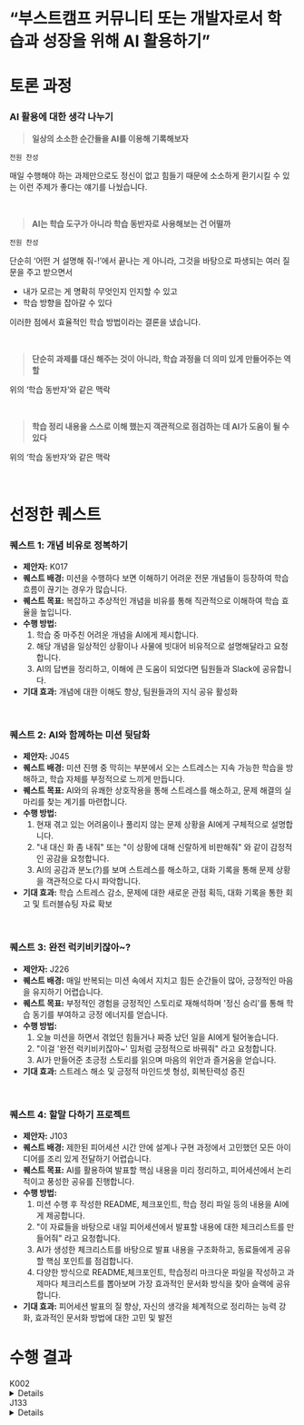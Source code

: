 # **“부스트캠프 커뮤니티 또는 개발자로서 학습과 성장을 위해 AI 활용하기”**

# 토론 과정

### **AI 활용에 대한 생각 나누기**

> **일상의 소소한 순간들을 AI를 이용해 기록해보자**

`전원 찬성`

매일 수행해야 하는 과제만으로도 정신이 없고 힘들기 때문에 소소하게 환기시킬 수 있는 이런 주제가 좋다는 얘기를 나눴습니다.

&nbsp;

> **AI는 학습 도구가 아니라 학습 동반자로 사용해보는 건 어떨까**

`전원 찬성`

단순히 ‘어떤 거 설명해 줘-!’에서 끝나는 게 아니라, 그것을 바탕으로 파생되는 여러 질문을 주고 받으면서

- 내가 모르는 게 명확히 무엇인지 인지할 수 있고
- 학습 방향을 잡아갈 수 있다

이러한 점에서 효율적인 학습 방법이라는 결론을 냈습니다.

&nbsp;

> **단순히 과제를 대신 해주는 것이 아니라, 학습 과정을 더 의미 있게 만들어주는 역할**

위의 ‘학습 동반자’와 같은 맥락

&nbsp;

> **학습 정리 내용을 스스로 이해 했는지 객관적으로 점검하는 데 AI가 도움이 될 수 있다**

위의 ‘학습 동반자’와 같은 맥락

&nbsp;

# 선정한 퀘스트

### **퀘스트 1: 개념 비유로 정복하기**

- **제안자:** K017
- **퀘스트 배경:** 미션을 수행하다 보면 이해하기 어려운 전문 개념들이 등장하여 학습 흐름이 끊기는 경우가 많습니다.
- **퀘스트 목표:** 복잡하고 추상적인 개념을 비유를 통해 직관적으로 이해하여 학습 효율을 높입니다.
- **수행 방법:**
  1.  학습 중 마주친 어려운 개념을 AI에게 제시합니다.
  2.  해당 개념을 일상적인 상황이나 사물에 빗대어 비유적으로 설명해달라고 요청합니다.
  3.  AI의 답변을 정리하고, 이해에 큰 도움이 되었다면 팀원들과 Slack에 공유합니다.
- **기대 효과:** 개념에 대한 이해도 향상, 팀원들과의 지식 공유 활성화

&nbsp;

### **퀘스트 2: AI와 함께하는 미션 뒷담화**

- **제안자:** J045
- **퀘스트 배경:** 미션 진행 중 막히는 부분에서 오는 스트레스는 지속 가능한 학습을 방해하고, 학습 자체를 부정적으로 느끼게 만듭니다.
- **퀘스트 목표:** AI와의 유쾌한 상호작용을 통해 스트레스를 해소하고, 문제 해결의 실마리를 찾는 계기를 마련합니다.
- **수행 방법:**
  1.  현재 겪고 있는 어려움이나 풀리지 않는 문제 상황을 AI에게 구체적으로 설명합니다.
  2.  "내 대신 화 좀 내줘" 또는 "이 상황에 대해 신랄하게 비판해줘" 와 같이 감정적인 공감을 요청합니다.
  3.  AI의 공감과 분노(?)를 보며 스트레스를 해소하고, 대화 기록을 통해 문제 상황을 객관적으로 다시 파악합니다.
- **기대 효과:** 학습 스트레스 감소, 문제에 대한 새로운 관점 획득, 대화 기록을 통한 회고 및 트러블슈팅 자료 확보

&nbsp;

### **퀘스트 3: 완전 럭키비키잖아~?**

- **제안자:** J226
- **퀘스트 배경:** 매일 반복되는 미션 속에서 지치고 힘든 순간들이 많아, 긍정적인 마음을 유지하기 어렵습니다.
- **퀘스트 목표:** 부정적인 경험을 긍정적인 스토리로 재해석하며 '정신 승리'를 통해 학습 동기를 부여하고 긍정 에너지를 얻습니다.
- **수행 방법:**
  1.  오늘 미션을 하면서 겪었던 힘들거나 짜증 났던 일을 AI에게 털어놓습니다.
  2.  "이걸 '완전 럭키비키잖아~' 밈처럼 긍정적으로 바꿔줘" 라고 요청합니다.
  3.  AI가 만들어준 초긍정 스토리를 읽으며 마음의 위안과 즐거움을 얻습니다.
- **기대 효과:** 스트레스 해소 및 긍정적 마인드셋 형성, 회복탄력성 증진

&nbsp;

### 퀘스트 4: 할말 다하기 프로젝트

- **제안자:** J103
- **퀘스트 배경:** 제한된 피어세션 시간 안에 설계나 구현 과정에서 고민했던 모든 아이디어를 조리 있게 전달하기 어렵습니다.
- **퀘스트 목표:** AI를 활용하여 발표할 핵심 내용을 미리 정리하고, 피어세션에서 논리적이고 풍성한 공유를 진행합니다.
- **수행 방법:**
  1.  미션 수행 후 작성한 README, 체크포인트, 학습 정리 파일 등의 내용을 AI에게 제공합니다.
  2.  "이 자료들을 바탕으로 내일 피어세션에서 발표할 내용에 대한 체크리스트를 만들어줘" 라고 요청합니다.
  3.  AI가 생성한 체크리스트를 바탕으로 발표 내용을 구조화하고, 동료들에게 공유할 핵심 포인트를 점검합니다.
  4.  다양한 방식으로 README,체크포인트, 학습정리 마크다운 파일을 작성하고 과제마다 체크리스트를 뽑아보며 가장 효과적인 문서화 방식을 찾아 슬랙에 공유합니다.
- **기대 효과:** 피어세션 발표의 질 향상, 자신의 생각을 체계적으로 정리하는 능력 강화, 효과적인 문서화 방법에 대한 고민 및 발전

# 수행 결과

<summary>K002</summary>
<details> 
 
 ### 퀘스트 1: 개념 비유로 정복하기

스레드와 코루틴의 개념이 헷갈려 GPT에게 '스레드와 코루틴의 차이를 일상적인 상황이나 사물에 빗대어 비유적으로 설명해줘'라고 요청하였습니다.  
 **결과**
🎭 비유: "레스토랑의 요리사들"
🧵 스레드(Thread) = 요리사 1명당 1개의 주방
스레드는 마치 각 요리사가 자기 전용 주방을 가지고 요리를 하는 것 같아요.

한 명당 하나씩 독립된 주방이 있어서 동시에 여러 요리를 만들 수 있지만,
주방(메모리, 리소스) 공간이 많이 필요해요.

요리사가 많아질수록 주방도 더 많이 필요하고, 공간이 부족해지면 서로 부딪히거나
조율(스레드 간 동기화) 이 복잡해집니다.

🔸 장점: 동시에 여러 요리를 진짜로 동시에 가능
🔸 단점: 주방 공간도 많이 차지하고, 관리가 복잡하고 비쌈

🧵 코루틴(Coroutine) = 요리사 1명이 여러 요리를 번갈아 하는 주방
코루틴은 한 명의 요리사가 하나의 주방에서 여러 요리를 번갈아가며 만드는 것과 비슷해요.

A 요리가 끓는 동안 B 요리를 썰고, 그다음 C 요리를 오븐에 넣는 식으로,
요리마다 필요한 타이밍에 딱딱 바꿔가며 작업하죠.

이 요리사는 혼자지만 매우 똑똑해서 타이밍을 잘 조절해요.

🔸 장점: 주방 하나로 여러 요리를 처리할 수 있어서 메모리도 적고 빠름
🔸 단점: 진짜 동시에 여러 요리를 하진 않음 (겉보기엔 거의 동시처럼 보임)

**느낀점**
비유를 통해 학습하니 더 이해가 잘 되었습니다. 하지만 해당 비유가 적절한 것인지에 대한 고민을 할 필요가 있는 것 같습니다.

</details>

<summary>J133</summary>
<details>

#### 수행 퀘스트 : 퀘스트 3: 완전 럭키비키잖아~?

부정적인 경험을 긍정적인 스토리로 재해석하며 '정신 승리'를 통해 학습 동기를 부여하고 긍정 에너지 얻기

#### 프롬프트

> 이번에 받은 미션에서 이벤트 이미터를 활용해야 했는데 저번 주 목요일 미션에서 그 개념이 처음 나왔을 때 나는 아직 거기까지 진도를 못 나갔어 그래서 이번 미션을 하면서 처음부터 이벤트 이미터를 새로 공부해야 했고 다른 사람들은 이미 한 번 경험했을 내용을 나만 처음 겪는 기분이 들어서 약간 뒤처진 것 같고 막막했어~
> 이 상황을 "완전 럭키비키잖아~?" 밈처럼 긍정적으로 바꿔줘!

#### GTP 답변

> 어머~ 나만 진도를 못 나가봤자~
>
> **나만 순수하게 이벤트 이미터를 처음 접하는 행운의 주인공인걸~?** 🍀
>
> 다른 사람들은 복습할 때 나는 갓 태어난 감성으로
>
> **이벤트 흐름을 뿌리부터 깨닫고 있잖아?**
>
> 이건 모르는 자만이 얻을 수 있는 **깊이 있는 학습의 기회**!
>
> **“다들 이미 했다고요? 전 지금 더 깊게 배우고 있는데요~?
> 이거 완전~~ 럭키비키잖아~??”** 🥳

#### 느낀점

- 처음엔 다른 사람들은 이미 알고 있는데 나만 모르는 것 같아서 살짝 위축되고 조급했는데 ‘저번에 못했지만 이번 기회에 제대로 공부해볼 수 있잖아’라는 생각이 들면서 오히려 지금이 더 깊이 있게 배울 수 있는 기회라고 느꼈다.
- 생각보다 마인드셋을 바꾸는데에 도움이 됐던거 같다.

</details>
